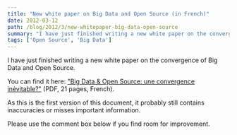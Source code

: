 ```yaml
---
title: "New white paper on Big Data and Open Source (in French)"
date: 2012-03-12
path: /blog/2012/3/new-whitepaper-big-data-open-source
summary: "I have just finished writing a new white paper on the convergence of Big Data and Open Source."
tags: ['Open Source', 'Big Data']
---
```



I have just finished writing a new white paper on the convergence of Big Data and Open Source.

You can find it here: ["Big Data & Open Source:
une convergence inévitable?"](/assets/pdf/bigdata-opensource.pdf) (PDF, 21 pages, French).

As this is the first version of this document, it probably still contains inaccuracies or misses important information.

Please use the comment box below if you find room for improvement.

